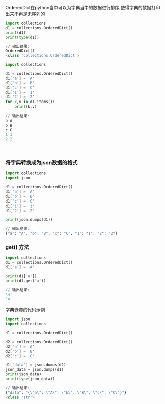 OrderedDict在python当中可以为字典当中的数据进行排序,使得字典的数据打印出来不再是无序列的
```python
import collections
d1 = collections.OrderedDict()
print(d1)
print(type(d1))

// 输出结果:
OrderedDict()
<class 'collections.OrderedDict'>
```

```python
import collections

d1 = collections.OrderedDict()
d1['a'] = 'A'
d1['b'] = 'B'
d1['c'] = 'C'
d1['1'] = '1'
d1['2'] = '2'
for k,v in d1.items():
    print(k,v)
  
// 输出结果:
a A
b B
c C
1 1
2 2
```

<br>

### 将字典转换成为json数据的格式
```python
import collections
import json

d1 = collections.OrderedDict()
d1['a'] = 'A'
d1['b'] = 'B'
d1['c'] = 'C'
d1['1'] = '1'
d1['2'] = '2'

print(json.dumps(d1))

// 输出结果:
{"a": "A", "b": "B", "c": "C", "1": "1", "2": "2"}
```

### get() 方法
```python
import collections
d1 = collections.OrderedDict()
d1['a'] = 'A'

print(d1['a'])
print(d1.get('a'))

// 输出结果:
'A'
'A'
```

字典嵌套的代码示例
```python
import json
import collections

d1 = collections.OrderedDict()

d2 = collections.OrderedDict()
d2['a'] = 'A'
d2['b'] = 'B'
d2['c'] = 'C'

d1['data'] = json.dumps(d2)
json_data = json.dumps(d1)
print(json_data)
print(type(json_data))

// 输出结果:
{"data": "{\"a\": \"A\", \"b\": \"B\", \"c\": \"C\"}"}
<class 'str'>
```
